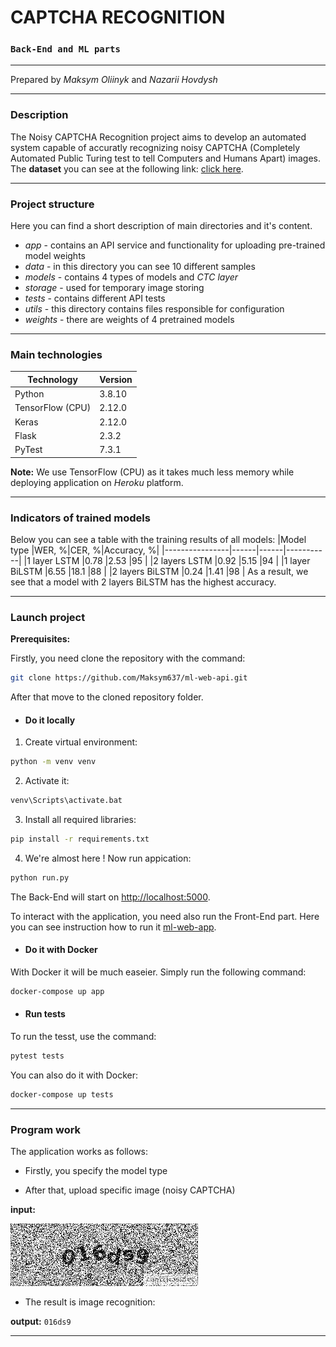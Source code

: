 # CAPTCHA RECOGNITION
### `Back-End and ML parts`
- - -
Prepared by _Maksym Oliinyk_ and _Nazarii Hovdysh_
- - -
### Description
The Noisy CAPTCHA Recognition project aims to develop an automated system capable of accuratly recognizing noisy CAPTCHA (Completely Automated Public Turing test to tell Computers and Humans Apart) images. The **dataset** you can see at the following link: [click here](https://www.kaggle.com/datasets/surenbobby/captchas-net).
- - -
### Project structure
Here you can find a short description of main directories and it's content.

- _app_ - contains an API service and functionality for uploading pre-trained model weights
- _data_ - in this directory you can see 10 different samples
- _models_ - contains 4 types of models and _CTC layer_
- _storage_ - used for temporary image storing
- _tests_ - contains different API tests
- _utils_ - this directory contains files responsible for configuration
- _weights_ - there are weights of 4 pretrained models
- - -
### Main technologies
|Technology      |Version|
|----------------|-------|
|Python          |3.8.10 |
|TensorFlow (CPU)|2.12.0 |
|Keras           |2.12.0 |
|Flask           |2.3.2  |
|PyTest          |7.3.1  |

**Note:** We use TensorFlow (CPU) as it takes much less memory while deploying application on _Heroku_ platform.
- - -
### Indicators of trained models
Below you can see a table with the training results of all models:
|Model type      |WER, %|CER, %|Accuracy, %|
|----------------|------|------|-----------|
|1 layer LSTM    |0.78  |2.53  |95         |
|2 layers LSTM   |0.92  |5.15  |94         |
|1 layer BiLSTM  |6.55  |18.1  |88         |
|2 layers BiLSTM |0.24  |1.41  |98         |
As a result, we see that a model with 2 layers BiLSTM has the highest accuracy.
- - -
### Launch project
**Prerequisites:**

Firstly, you need clone the repository with the command:
```sh
git clone https://github.com/Maksym637/ml-web-api.git
```
After that move to the cloned repository folder.
- #### Do it locally
1. Create virtual environment:
```sh
python -m venv venv
```
2. Activate it:
```sh
venv\Scripts\activate.bat
```
3. Install all required libraries:
```sh
pip install -r requirements.txt
```
4. We're almost here ! Now run appication:
```sh
python run.py
```
The Back-End will start on [http://localhost:5000](http://localhost:5000). 

To interact with the application, you need also run the Front-End part. Here you can see instruction how to run it [ml-web-app](https://github.com/EyR1oN/ml-web-app).
- #### Do it with Docker
With Docker it will be much easeier. Simply run the following command:
```sh
docker-compose up app
```
- #### Run tests
To run the tesst, use the command:
```sh
pytest tests
```
You can also do it with Docker:
```sh
docker-compose up tests
```
- - -
### Program work
The application works as follows:

- Firstly, you specify the model type

- After that, upload specific image (noisy CAPTCHA)

**input:**

![](./data/captcha-7.png)

- The result is image recognition:

**output:** `016ds9`
- - -
